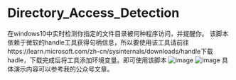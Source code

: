 # Directory_Access_Detection
在windows10中实时检测你指定的文件目录被何种程序访问，并提醒你。
该脚本依赖于微软的handle工具获得句柄信息，所以要使用该工具请前往https://learn.microsoft.com/zh-cn/sysinternals/downloads/handle下载hadle，下载完成后将工具添加环境变量。即可使用该脚本
![image](https://user-images.githubusercontent.com/57693945/234563602-6604dfa7-7cae-481f-b401-2e7c9afe6073.png)
![image](https://user-images.githubusercontent.com/57693945/234563719-f30f7af8-fc1c-4b8d-a087-388d30c02d54.png)
具体演示内容可以参考我的公众号文章。
